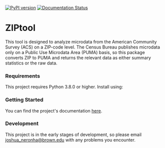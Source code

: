 [![PyPI version](https://badge.fury.io/py/ziptool.svg)](https://badge.fury.io/py/ziptool) [![Documentation Status](https://readthedocs.org/projects/ziptool/badge/?version=latest)](https://ziptool.readthedocs.io/en/latest/?badge=latest)

# ZIPtool

This tool is designed to analyze microdata from the American Community Survey (ACS) on a ZIP-code level. The Census Bureau publishes microdata only on a Public Use Microdata Area (PUMA) basis, so this package converts ZIP to PUMA and returns the relevant data as either summary statistics or the raw data.

### Requirements

This project requires Python 3.8.0 or higher. Install using:

### Getting Started

You can find the project's documentation <a href = https://ziptool.readthedocs.io/>here</a>.

### Development

This project is in the early stages of development, so please email <a href = mailto:joshua_neronha@brown.edu>joshua_neronha@brown.edu</a> with any problems you encounter.
